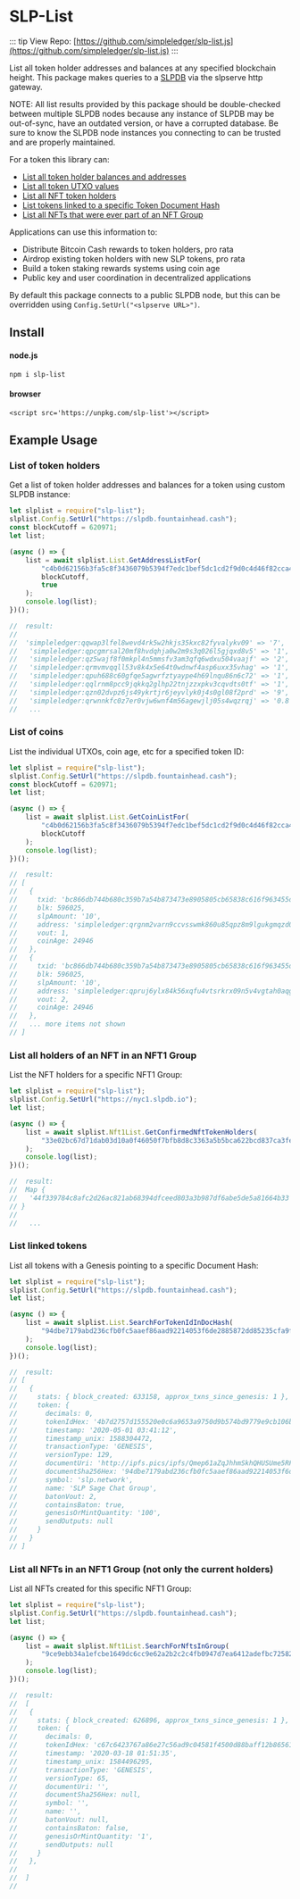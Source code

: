 # SLP-List

::: tip View Repo:
[https://github.com/simpleledger/slp-list.js](https://github.com/simpleledger/slp-list.js)
:::

List all token holder addresses and balances at any specified blockchain height.  This package makes queries to a [SLPDB](https://github.com/simpleledger/SLPDB) via the slpserve http gateway.

NOTE: All list results provided by this package should be double-checked between multiple SLPDB nodes because any instance of SLPDB may be out-of-sync, have an outdated version, or have a corrupted database.  Be sure to know the SLPDB node instances you connecting to can be trusted and are properly maintained.

For a token this library can:

* [List all token holder balances and addresses](#list-of-token-holders)
* [List all token UTXO values](#list-of-coins)
* [List all NFT token holders](#list-all-holders-of-an-nft-in-an-nft1-group)
* [List tokens linked to a specific Token Document Hash](#list-linked-tokens)
* [List all NFTs that were ever part of an NFT Group](#list-all-nfts-in-an-nft1-group-not-only-the-current-holders)


Applications can use this information to:

* Distribute Bitcoin Cash rewards to token holders, pro rata
* Airdrop existing token holders with new SLP tokens, pro rata
* Build a token staking rewards systems using coin age
* Public key and user coordination in decentralized applications

By default this package connects to a public SLPDB node, but this can be overridden using `Config.SetUrl("<slpserve URL>")`.



## Install 

#### node.js

`npm i slp-list`

#### browser

```<script src='https://unpkg.com/slp-list'></script>```



## Example Usage


### List of token holders

Get a list of token holder addresses and balances for a token using custom SLPDB instance:

```ts
let slplist = require("slp-list");
slplist.Config.SetUrl("https://slpdb.fountainhead.cash");
const blockCutoff = 620971;
let list;

(async () => {
    list = await slplist.List.GetAddressListFor(
        "c4b0d62156b3fa5c8f3436079b5394f7edc1bef5dc1cd2f9d0c4d46f82cca479",
        blockCutoff,
        true
    );
    console.log(list);
})();

//  result:
// 
//  'simpleledger:qqwap3lfel8wevd4rk5w2hkjs35kxc82fyvalykv09' => '7',
//   'simpleledger:qpcgmrsal20mf8hvdqhja0w2m9s3q026l5gjqxd8v5' => '1',
//   'simpleledger:qz5wajf8f0mkpl4n5mmsfv3am3qfq6wdxu504vaajf' => '2',
//   'simpleledger:qrmvmvqqll53v8k4x5e64t0wdnwf4asp6uxx35vhag' => '1',
//   'simpleledger:qpuh688c60gfqe5agwrfztyaype4h69lnqu86n6c72' => '1',
//   'simpleledger:qqlrnm8pcc9jqkkq2glhp22tnjzzxpkv3cqvdts0tf' => '1',
//   'simpleledger:qzn02dvpz6js49ykrtjr6jeyvlyk0j4s0gl08f2prd' => '9',
//   'simpleledger:qrwnnkfc0z7er0vjw6wnf4m56agewjlj05s4wqzrqj' => '0.8'
//   ...
```

### List of coins

List the individual UTXOs, coin age, etc for a specified token ID:

```ts
let slplist = require("slp-list");
slplist.Config.SetUrl("https://slpdb.fountainhead.cash");
const blockCutoff = 620971;
let list;

(async () => {
    list = await slplist.List.GetCoinListFor(
        "c4b0d62156b3fa5c8f3436079b5394f7edc1bef5dc1cd2f9d0c4d46f82cca479",
        blockCutoff
    );
    console.log(list);
})();

//  result:
// [
//   {
//     txid: 'bc866db744b680c359b7a54b873473e8905805cb65838c616f963455d2de9288',
//     blk: 596025,
//     slpAmount: '10',
//     address: 'simpleledger:qrgnm2varn9ccvsswmk860u85qpz8m9lgukgmqzd0r',
//     vout: 1,
//     coinAge: 24946
//   },
//   {
//     txid: 'bc866db744b680c359b7a54b873473e8905805cb65838c616f963455d2de9288',
//     blk: 596025,
//     slpAmount: '10',
//     address: 'simpleledger:qpruj6ylx84k56xqfu4vtsrkrx09n5v4vgtah0aqgz',
//     vout: 2,
//     coinAge: 24946
//   },
//   ... more items not shown
// ]
```

### List all holders of an NFT in an NFT1 Group

List the NFT holders for a specific NFT1 Group:

```ts
let slplist = require("slp-list");
slplist.Config.SetUrl("https://nyc1.slpdb.io");
let list;

(async () => {
    list = await slplist.Nft1List.GetConfirmedNftTokenHolders(
        "33e02bc67d71dab03d10a0f46050f7bfb8d8c3363a5b5bca622bcd837ca3feb8"
    );
    console.log(list);
})();

//  result:
//  Map {
//   '44f339784c8afc2d26ac821ab68394dfceed803a3b987df6abe5de5a81664b33' => 'simpleledger:qqzjzzlmx8h3hum3drsuk894jnf8r909ku4lankkg5'
// }
//  
//   ...
```

### List linked tokens

List all tokens with a Genesis pointing to a specific Document Hash:

```ts
let slplist = require("slp-list");
slplist.Config.SetUrl("https://slpdb.fountainhead.cash");
let list;

(async () => {
    list = await slplist.List.SearchForTokenIdInDocHash(
        "94dbe7179abd236cfb0fc5aaef86aad92214053f6de2885872dd85235cfa9f67",
    );
    console.log(list);
})();

//  result:
// [ 
//   {
//     stats: { block_created: 633158, approx_txns_since_genesis: 1 },
//     token: {
//       decimals: 0,
//       tokenIdHex: '4b7d2757d155520e0c6a9653a9750d9b574bd9779e9cb106b9d7c1ac22226260',
//       timestamp: '2020-05-01 03:41:12',
//       timestamp_unix: 1588304472,
//       transactionType: 'GENESIS',
//       versionType: 129,
//       documentUri: 'http://ipfs.pics/ipfs/Qmep61aZqJhhmSkhQHUSUme5RFbi8ZfccxXC1TyjKHcEig',
//       documentSha256Hex: '94dbe7179abd236cfb0fc5aaef86aad92214053f6de2885872dd85235cfa9f67',
//       symbol: 'slp.network',
//       name: 'SLP Sage Chat Group',
//       batonVout: 2,
//       containsBaton: true,
//       genesisOrMintQuantity: '100',
//       sendOutputs: null
//     }
//   }
// ]
```

### List all NFTs in an NFT1 Group (not only the current holders)

List all NFTs created for this specific NFT1 Group:

```ts
let slplist = require("slp-list");
slplist.Config.SetUrl("https://slpdb.fountainhead.cash");
let list;

(async () => {
    list = await slplist.Nft1List.SearchForNftsInGroup(
        "9ce9ebb34a1efcbe1649dc6cc9e62a2b2c2c4fb0947d7ea6412adefbc725829c"
    );
    console.log(list);
})();

//  result:
//  [
//   {
//     stats: { block_created: 626896, approx_txns_since_genesis: 1 },
//     token: {
//       decimals: 0,
//       tokenIdHex: 'c67c6423767a86e27c56ad9c04581f4500d88baff12b865611a39602f449b465',
//       timestamp: '2020-03-18 01:51:35',
//       timestamp_unix: 1584496295,
//       transactionType: 'GENESIS',
//       versionType: 65,
//       documentUri: '',
//       documentSha256Hex: null,
//       symbol: '',
//       name: '',
//       batonVout: null,
//       containsBaton: false,
//       genesisOrMintQuantity: '1',
//       sendOutputs: null
//     }
//   },
//
//  ]
//
```